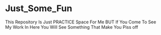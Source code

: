 # Just_Some_Fun
This Repository Is Just PRACTICE Space For Me BUT If You Come To See My Work In Here You Will See Something That Make You Piss off
